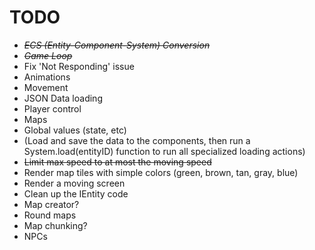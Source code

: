 # TODO
* ~~*ECS (Entity-Component-System) Conversion*~~
* ~~*Game Loop*~~
* Fix 'Not Responding' issue
* Animations
* Movement
* JSON Data loading
* Player control
* Maps
* Global values (state, etc)
*	(Load and save the data to the components, then run a System.load(entityID) function to run all specialized loading actions)
* ~~Limit max speed to at most the moving speed~~
* Render map tiles with simple colors (green, brown, tan, gray, blue)
* Render a moving screen
* Clean up the IEntity code
* Map creator? 
* Round maps
* Map chunking? 
* NPCs 